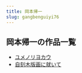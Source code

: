 ```yaml
---
title: 岡本帰一
slug: gangbenguiyi76
---
```


## 岡本帰一の作品一覧

- [ユメノリヨカウ](yumenoriyokau12)
- [自刻木版画に就いて](zikemubanhuanijiuite1f)
